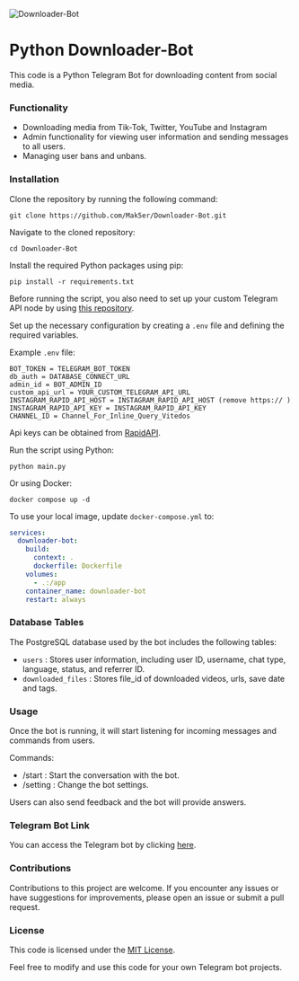 ![Downloader-Bot](https://socialify.git.ci/Mak5er/Downloader-Bot/image?description=1&language=1&name=1&owner=1&theme=Dark)

# Python Downloader-Bot

This code is a Python Telegram Bot for downloading content from social media.

### Functionality

- Downloading media from Tik-Tok, Twitter, YouTube and Instagram
- Admin functionality for viewing user information and sending messages to all users.
- Managing user bans and unbans.

### Installation

Clone the repository by running the following command:

    git clone https://github.com/Mak5er/Downloader-Bot.git

Navigate to the cloned repository:

    cd Downloader-Bot

Install the required Python packages using pip:

    pip install -r requirements.txt

Before running the script, you also need to set up your custom Telegram API node by using [this repository](https://github.com/aiogram/telegram-bot-api). 

Set up the necessary configuration by creating a  `.env`  file and defining the required variables.

Example  `.env`  file:

    BOT_TOKEN = TELEGRAM_BOT_TOKEN
    db_auth = DATABASE_CONNECT_URL
    admin_id = BOT_ADMIN_ID
    custom_api_url = YOUR_CUSTOM_TELEGRAM_API_URL
    INSTAGRAM_RAPID_API_HOST = INSTAGRAM_RAPID_API_HOST (remove https:// )
    INSTAGRAM_RAPID_API_KEY = INSTAGRAM_RAPID_API_KEY
    CHANNEL_ID = Channel_For_Inline_Query_Vitedos 

Api keys can be obtained from [RapidAPI](https://rapidapi.com/social-api1-instagram/api/Instagram%20Scraper%20API).

Run the script using Python:

    python main.py

Or using Docker:

    docker compose up -d

To use your local image, update `docker-compose.yml` to:

```yaml
services:
  downloader-bot:
    build:
      context: .
      dockerfile: Dockerfile
    volumes:
      - .:/app
    container_name: downloader-bot
    restart: always
```

### Database Tables

The PostgreSQL database used by the bot includes the following tables:

- `users` : Stores user information, including user ID, username, chat type, language, status, and referrer ID.
- `downloaded_files` : Stores file_id of downloaded videos, urls, save date and tags.

### Usage

Once the bot is running, it will start listening for incoming messages and commands from users. 

Commands:

- /start : Start the conversation with the bot.
- /setting : Change the bot settings.

Users can also send feedback and the bot will provide answers.

### Telegram Bot Link

You can access the Telegram bot by clicking [here](https://t.me/phlksy3_bot).

### Contributions

Contributions to this project are welcome. If you encounter any issues or have suggestions for improvements, please open
an issue or submit a pull request.

### License

This code is licensed under the [MIT License](https://opensource.org/licenses/MIT).

Feel free to modify and use this code for your own Telegram bot projects.
